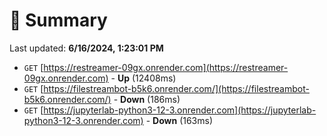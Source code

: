 # 📖 Summary
Last updated: **6/16/2024, 1:23:01 PM**

- `GET` [https://restreamer-09gx.onrender.com](https://restreamer-09gx.onrender.com) - **Up** (12408ms)
- `GET` [https://filestreambot-b5k6.onrender.com/](https://filestreambot-b5k6.onrender.com/) - **Down** (186ms)
- `GET` [https://jupyterlab-python3-12-3.onrender.com](https://jupyterlab-python3-12-3.onrender.com) - **Down** (163ms)
